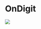 <h1>OnDigit</h1>
<img src="https://user-images.githubusercontent.com/76629564/168440813-89ac0651-ad5f-4e2e-affc-9263f407e412.png">
